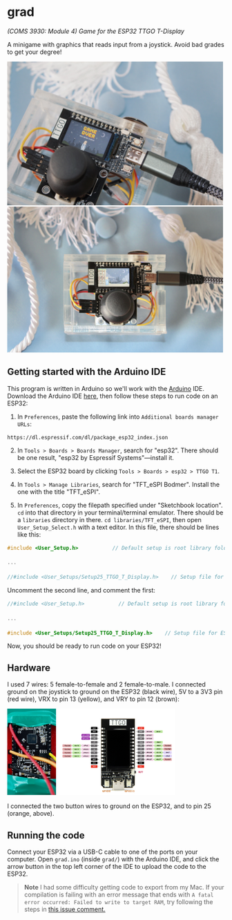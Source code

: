 # grad

*(COMS 3930: Module 4) Game for the ESP32 TTGO T-Display*

A minigame with graphics that reads input from a joystick. Avoid bad grades to
get your degree!

<img src="game2.jpg" width=500>

<img src="game.jpg" width=500>

## Getting started with the Arduino IDE

This program is written in Arduino so we'll work with the
[Arduino](https://www.arduino.cc) IDE. Download the Arduino IDE
[here](https://www.arduino.cc/en/software), then follow these steps to run code
on an ESP32:

1. In `Preferences`, paste the following link into `Additional boards manager
URLs`:

```
https://dl.espressif.com/dl/package_esp32_index.json
```

2. In `Tools > Boards > Boards Manager`, search for "esp32". There should be
one result, "esp32 by Espressif Systems"—install it.

3. Select the ESP32 board by clicking `Tools > Boards > esp32 > TTGO T1`.

4. In `Tools > Manage Libraries`, search for "TFT_eSPI Bodmer". Install the one
with the title "TFT_eSPI".

5. In `Preferences`, copy the filepath specified under "Sketchbook location".
`cd` into that directory in your terminal/terminal emulator. There should be a
`libraries` directory in there. `cd libraries/TFT_eSPI`, then open
`User_Setup_Select.h` with a text editor. In this file, there should be lines
like this:

```c
#include <User_Setup.h>           // Default setup is root library folder

...

//#include <User_Setups/Setup25_TTGO_T_Display.h>    // Setup file for ESP32 and TTGO T-Display ST7789V SPI bus TFT
```

Uncomment the second line, and comment the first:

```c
//#include <User_Setup.h>           // Default setup is root library folder

...

#include <User_Setups/Setup25_TTGO_T_Display.h>    // Setup file for ESP32 and TTGO T-Display ST7789V SPI bus TFT
```

Now, you should be ready to run code on your ESP32!

## Hardware

I used 7 wires: 5 female-to-female and 2 female-to-male. I connected ground on
the joystick to ground on the ESP32 (black wire), 5V to a 3V3 pin (red wire),
VRX to pin 13 (yellow), and VRY to pin 12 (brown):

<div class="row">
    <img src="wire.png" height=200>
    <img src="pinout.png" height=200>
</div>

I connected the two button wires to ground on the ESP32, and to pin 25 (orange,
above).

## Running the code

Connect your ESP32 via a USB-C cable to one of the ports on your computer. Open
`grad.ino` (inside `grad/`) with the Arduino IDE, and click the arrow
button in the top left corner of the IDE to upload the code to the ESP32.

> **Note**
> I had some difficulty getting code to export from my Mac. If your compilation is
> failing with an error message that ends with `A fatal error occurred: Failed
> to write to target RAM`, try following the steps in
> [this issue comment.](https://github.com/Xinyuan-LilyGO/LilyGo-T-Call-SIM800/issues/139#issuecomment-904390716)
